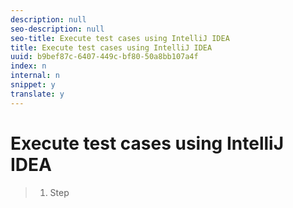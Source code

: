 ```yaml
---
description: null
seo-description: null
seo-title: Execute test cases using IntelliJ IDEA
title: Execute test cases using IntelliJ IDEA
uuid: b9bef87c-6407-449c-bf80-50a8bb107a4f
index: n
internal: n
snippet: y
translate: y
---
```


# Execute test cases using IntelliJ IDEA


>1. Step

